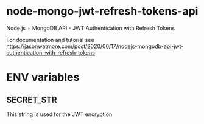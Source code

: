 # node-mongo-jwt-refresh-tokens-api

Node.js + MongoDB API - JWT Authentication with Refresh Tokens

For documentation and tutorial see https://jasonwatmore.com/post/2020/06/17/nodejs-mongodb-api-jwt-authentication-with-refresh-tokens

# ENV variables

## SECRET_STR

This string is used for the JWT encryption
